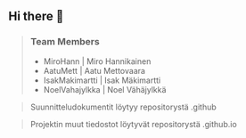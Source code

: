 ## Hi there 👋

>### Team Members
>
> - MiroHann | Miro Hannikainen
> - AatuMett | Aatu Mettovaara
> - IsakMakimartti | Isak Mäkimartti
> - NoelVahajylkka | Noel Vähäjylkkä

>Suunnitteludokumentit löytyy repositorystä .github

>Projektin muut tiedostot löytyvät repositorystä .github.io
<!--

**Here are some ideas to get you started:**

🙋‍♀️ A short introduction - what is your organization all about?
🌈 Contribution guidelines - how can the community get involved?
👩‍💻 Useful resources - where can the community find your docs? Is there anything else the community should know?
🍿 Fun facts - what does your team eat for breakfast?
🧙 Remember, you can do mighty things with the power of [Markdown](https://docs.github.com/github/writing-on-github/getting-started-with-writing-and-formatting-on-github/basic-writing-and-formatting-syntax)
-->
